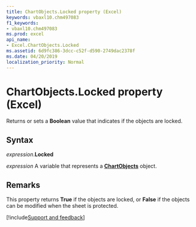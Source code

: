 ```yaml
---
title: ChartObjects.Locked property (Excel)
keywords: vbaxl10.chm497083
f1_keywords:
- vbaxl10.chm497083
ms.prod: excel
api_name:
- Excel.ChartObjects.Locked
ms.assetid: 6d9fc386-3dcc-c52f-d590-2749dac2378f
ms.date: 04/20/2019
localization_priority: Normal
---
```



# ChartObjects.Locked property (Excel)

Returns or sets a **Boolean** value that indicates if the objects are locked.


## Syntax

_expression_.**Locked**

_expression_ A variable that represents a **[ChartObjects](Excel.ChartObjects.md)** object.


## Remarks

This property returns **True** if the objects are locked, or **False** if the objects can be modified when the sheet is protected.


[!include[Support and feedback](~/includes/feedback-boilerplate.md)]